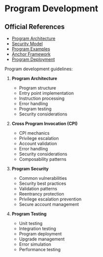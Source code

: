 # Program Development

## Official References

- [Program Architecture](https://docs.solana.com/developing/programming-model/overview)
- [Security Model](https://docs.solana.com/developing/programming-model/security)
- [Program Examples](https://github.com/solana-labs/solana-program-library)
- [Anchor Framework](https://www.anchor-lang.com/)
- [Program Deployment](https://docs.solana.com/cli/deploy-a-program)

Program development guidelines:

1. **Program Architecture**
   - Program structure
   - Entry point implementation
   - Instruction processing
   - Error handling
   - Program testing
   - Security considerations

2. **Cross Program Invocation (CPI)**
   - CPI mechanics
   - Privilege escalation
   - Account validation
   - Error handling
   - Security considerations
   - Composability patterns

3. **Program Security**
   - Common vulnerabilities
   - Security best practices
   - Validation patterns
   - Reentrancy protection
   - Privilege escalation prevention
   - Secure account management

4. **Program Testing**
   - Unit testing
   - Integration testing
   - Program deployment
   - Upgrade management
   - Error simulation
   - Performance testing
